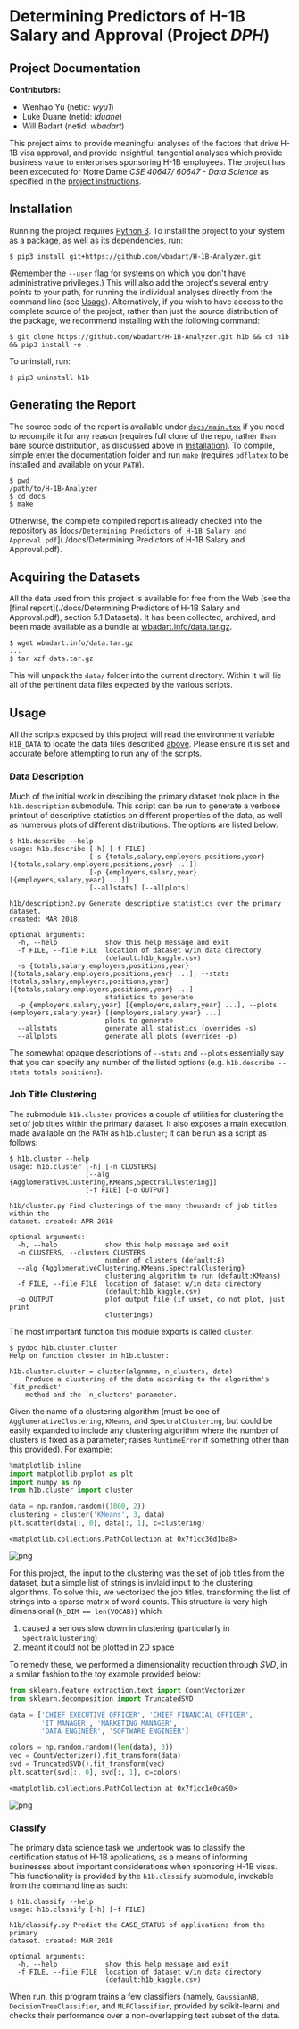 
# Determining Predictors of H-1B Salary and Approval (Project *DPH*)

## Project Documentation

**Contributors:**
- Wenhao Yu (netid: *wyu1*)
- Luke Duane (netid: *lduane*)
- Will Badart (netid: *wbadart*)

This project aims to provide meaningful analyses of the factors that drive H-1B visa approval, and provide insightful, tangential analyses which provide business value to enterprises sponsoring H-1B employees. The project has been excecuted for Notre Dame *CSE 40647/ 60647 - Data Science* as specified in the [project instructions](http://www.meng-jiang.com/teaching/CSE647Spring18-Project.pdf).

## Installation

Running the project requires [Python 3](https://www.python.org/downloads/release/python-365/). To install the project to your system as a package, as well as its dependencies, run:

    $ pip3 install git+https://github.com/wbadart/H-1B-Analyzer.git

(Remember the `--user` flag for systems on which you don't have administrative privileges.) This will also add the project's several entry points to your path, for running the individual analyses directly from the command line (see [Usage](#Usage)). Alternatively, if you wish to have access to the complete source of the project, rather than just the source distribution of the package, we recommend installing with the following command:

```
$ git clone https://github.com/wbadart/H-1B-Analyzer.git h1b && cd h1b && pip3 install -e .
```

To uninstall, run:

    $ pip3 uninstall h1b

## Generating the Report

The source code of the report is available under [`docs/main.tex`](./docs/main.tex) if you need to recompile it for any reason (requires full clone of the repo, rather than bare source distribution, as discussed above in [Installation](#Installation)). To compile, simple enter the documentation folder and run `make` (requires `pdflatex` to be installed and available on your `PATH`).

```
$ pwd
/path/to/H-1B-Analyzer
$ cd docs
$ make
```

Otherwise, the complete compiled report is already checked into the repository as [`docs/Determining Predictors of H-1B Salary and Approval.pdf`](./docs/Determining Predictors of H-1B Salary and Approval.pdf).

## Acquiring the Datasets

All the data used from this project is available for free from the Web (see the [final report](./docs/Determining Predictors of H-1B Salary and Approval.pdf), section 5.1 Datasets). It has been collected, archived, and been made available as a bundle at [wbadart.info/data.tar.gz](https://wbadart.info/data.tar.gz).

```
$ wget wbadart.info/data.tar.gz
...
$ tar xzf data.tar.gz
```

This will unpack the `data/` folder into the current directory. Within it will lie all of the pertinent data files expected by the various scripts.

## Usage

All the scripts exposed by this project will read the environment variable `H1B_DATA` to locate the data files described [above](#Acquiring-the-Datasets). Please ensure it is set and accurate before attempting to run any of the scripts.

### Data Description

Much of the initial work in descibing the primary dataset took place in the `h1b.description` submodule. This script can be run to generate a verbose printout of descriptive statistics on different properties of the data, as well as numerous plots of different distributions. The options are listed below:

```
$ h1b.describe --help
usage: h1b.describe [-h] [-f FILE]
                    [-s {totals,salary,employers,positions,year} [{totals,salary,employers,positions,year} ...]]
                    [-p {employers,salary,year} [{employers,salary,year} ...]]
                    [--allstats] [--allplots]

h1b/description2.py Generate descriptive statistics over the primary dataset.
created: MAR 2018

optional arguments:
  -h, --help            show this help message and exit
  -f FILE, --file FILE  location of dataset w/in data directory
                        (default:h1b_kaggle.csv)
  -s {totals,salary,employers,positions,year} [{totals,salary,employers,positions,year} ...], --stats {totals,salary,employers,positions,year} [{totals,salary,employers,positions,year} ...]
                        statistics to generate
  -p {employers,salary,year} [{employers,salary,year} ...], --plots {employers,salary,year} [{employers,salary,year} ...]
                        plots to generate
  --allstats            generate all statistics (overrides -s)
  --allplots            generate all plots (overrides -p)
```

The somewhat opaque descriptions of `--stats` and `--plots` essentially say that you can specify any number of the listed options (e.g. `h1b.describe --stats totals positions`).

### Job Title Clustering

The submodule `h1b.cluster` provides a couple of utilities for clustering the set of job titles within the primary dataset. It also exposes a main execution, made available on the `PATH` as `h1b.cluster`; it can be run as a script as follows:

```
$ h1b.cluster --help
usage: h1b.cluster [-h] [-n CLUSTERS]
                   [--alg {AgglomerativeClustering,KMeans,SpectralClustering}]
                   [-f FILE] [-o OUTPUT]

h1b/cluster.py Find clusterings of the many thousands of job titles within the
dataset. created: APR 2018

optional arguments:
  -h, --help            show this help message and exit
  -n CLUSTERS, --clusters CLUSTERS
                        number of clusters (default:8)
  --alg {AgglomerativeClustering,KMeans,SpectralClustering}
                        clustering algorithm to run (default:KMeans)
  -f FILE, --file FILE  location of dataset w/in data directory
                        (default:h1b_kaggle.csv)
  -o OUTPUT             plot output file (if unset, do not plot, just print
                        clusterings)
```

The most important function this module exports is called `cluster`.

```
$ pydoc h1b.cluster.cluster
Help on function cluster in h1b.cluster:

h1b.cluster.cluster = cluster(algname, n_clusters, data)
    Produce a clustering of the data according to the algorithm's `fit_predict'
    method and the `n_clusters' parameter.
```

Given the name of a clustering algorithm (must be one of `AgglomerativeClustering`, `KMeans`, and `SpectralClustering`, but could be easily expanded to include any clustering algorithm where the number of clusters is fixed as a parameter; raises `RuntimeError` if something other than this provided). For example:


```python
%matplotlib inline
import matplotlib.pyplot as plt
import numpy as np
from h1b.cluster import cluster

data = np.random.random((1000, 2))
clustering = cluster('KMeans', 3, data)
plt.scatter(data[:, 0], data[:, 1], c=clustering)
```




    <matplotlib.collections.PathCollection at 0x7f1cc36d1ba8>




![png](output_7_1.png)


For this project, the input to the clustering was the set of job titles from the dataset, but a simple list of strings is invlaid input to the clustering algorithms. To solve this, we vectorized the job titles, transforming the list of strings into a sparse matrix of word counts. This structure is very high dimensional (`N_DIM == len(VOCAB)`) which

1. caused a serious slow down in clustering (particularly in `SpectralClustering`)
2. meant it could not be plotted in 2D space

To remedy these, we performed a dimensionality reduction through *SVD*, in a similar fashion to the toy example provided below:


```python
from sklearn.feature_extraction.text import CountVectorizer
from sklearn.decomposition import TruncatedSVD

data = ['CHIEF EXECUTIVE OFFICER', 'CHIEF FINANCIAL OFFICER',
        'IT MANAGER', 'MARKETING MANAGER',
        'DATA ENGINEER', 'SOFTWARE ENGINEER']

colors = np.random.random((len(data), 3))
vec = CountVectorizer().fit_transform(data)
svd = TruncatedSVD().fit_transform(vec)
plt.scatter(svd[:, 0], svd[:, 1], c=colors)
```




    <matplotlib.collections.PathCollection at 0x7f1cc1e0ca90>




![png](output_9_1.png)


### Classify

The primary data science task we undertook was to classify the certification status of H-1B applications, as a means of informing businesses about important considerations when sponsoring H-1B visas. This functionality is provided by the `h1b.classify` submodule, invokable from the command line as such:

```
$ h1b.classify --help
usage: h1b.classify [-h] [-f FILE]

h1b/classify.py Predict the CASE_STATUS of applications from the primary
dataset. created: MAR 2018

optional arguments:
  -h, --help            show this help message and exit
  -f FILE, --file FILE  location of dataset w/in data directory
                        (default:h1b_kaggle.csv)
```

When run, this program trains a few classifiers (namely, `GaussianNB`, `DecisionTreeClassifier`, and `MLPClassifier`, provided by scikit-learn) and checks their performance over a non-overlapping test subset of the data.
